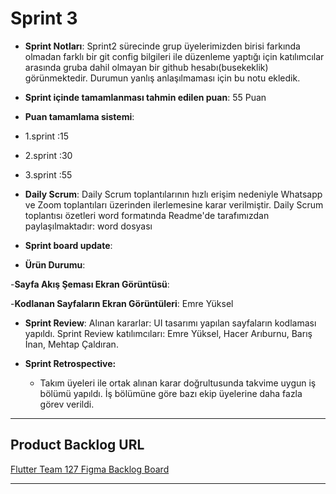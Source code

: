 # Sprint 3
- **Sprint Notları**: Sprint2 sürecinde grup üyelerimizden birisi farkında olmadan farklı bir git config bilgileri ile düzenleme yaptığı için katılımcılar arasında gruba dahil olmayan bir github hesabı(busekeklik) görünmektedir. Durumun yanlış anlaşılmaması için bu notu ekledik.
- **Sprint içinde tamamlanması tahmin edilen puan**: 55 Puan
- **Puan tamamlama sistemi**:
- 1.sprint :15
- 2.sprint :30
- 3.sprint :55

- **Daily Scrum**: Daily Scrum toplantılarının hızlı erişim nedeniyle Whatsapp ve Zoom toplantıları üzerinden ilerlemesine karar verilmiştir. Daily Scrum toplantısı özetleri word formatında Readme'de tarafımızdan paylaşılmaktadır: word dosyası
- **Sprint board update**:

- **Ürün Durumu**:

-**Sayfa Akış Şeması Ekran Görüntüsü**:

-**Kodlanan Sayfaların Ekran Görüntüleri**: Emre Yüksel

- **Sprint Review**: Alınan kararlar: UI tasarımı yapılan sayfaların kodlaması yapıldı. Sprint Review katılımcıları: Emre Yüksel, Hacer Arıburnu, Barış İnan, Mehtap Çaldıran. 

- **Sprint Retrospective:**
  - Takım üyeleri ile ortak alınan karar doğrultusunda takvime uygun iş bölümü yapıldı. İş bölümüne göre bazı ekip üyelerine daha fazla görev verildi.
---
## Product Backlog URL
[Flutter Team 127 Figma Backlog Board](https://www.figma.com/file/GnM3NDG7SCPwflDVooV57E/Proje-Tasar%C4%B1m?type=whiteboard&t=OpPCiWqfuLQ6jOfm-0)

---
